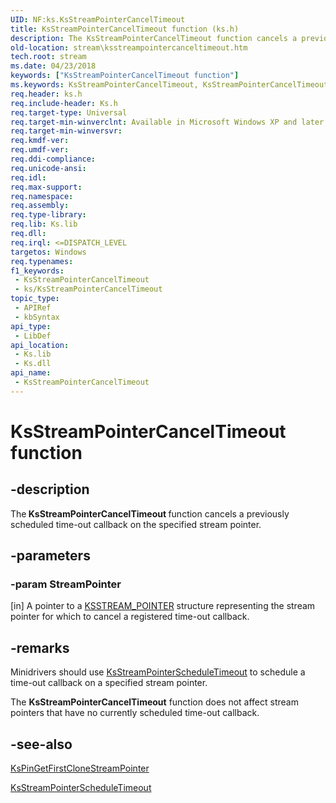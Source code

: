 ```yaml
---
UID: NF:ks.KsStreamPointerCancelTimeout
title: KsStreamPointerCancelTimeout function (ks.h)
description: The KsStreamPointerCancelTimeout function cancels a previously scheduled time-out callback on the specified stream pointer.
old-location: stream\ksstreampointercanceltimeout.htm
tech.root: stream
ms.date: 04/23/2018
keywords: ["KsStreamPointerCancelTimeout function"]
ms.keywords: KsStreamPointerCancelTimeout, KsStreamPointerCancelTimeout function [Streaming Media Devices], avfunc_9496b7be-f178-418a-87ac-d09dec988672.xml, ks/KsStreamPointerCancelTimeout, stream.ksstreampointercanceltimeout
req.header: ks.h
req.include-header: Ks.h
req.target-type: Universal
req.target-min-winverclnt: Available in Microsoft Windows XP and later operating systems and DirectX 8.0 and later DirectX versions.
req.target-min-winversvr: 
req.kmdf-ver: 
req.umdf-ver: 
req.ddi-compliance: 
req.unicode-ansi: 
req.idl: 
req.max-support: 
req.namespace: 
req.assembly: 
req.type-library: 
req.lib: Ks.lib
req.dll: 
req.irql: <=DISPATCH_LEVEL
targetos: Windows
req.typenames: 
f1_keywords:
 - KsStreamPointerCancelTimeout
 - ks/KsStreamPointerCancelTimeout
topic_type:
 - APIRef
 - kbSyntax
api_type:
 - LibDef
api_location:
 - Ks.lib
 - Ks.dll
api_name:
 - KsStreamPointerCancelTimeout
---
```


# KsStreamPointerCancelTimeout function


## -description

The<b> KsStreamPointerCancelTimeout </b>function cancels a previously scheduled time-out callback on the specified stream pointer.

## -parameters

### -param StreamPointer 

[in]
A pointer to a <a href="/windows-hardware/drivers/ddi/ks/ns-ks-_ksstream_pointer">KSSTREAM_POINTER</a> structure representing the stream pointer for which to cancel a registered time-out callback.

## -remarks

Minidrivers should use <a href="/windows-hardware/drivers/ddi/ks/nf-ks-ksstreampointerscheduletimeout">KsStreamPointerScheduleTimeout</a> to schedule a time-out callback on a specified stream pointer.

The <b>KsStreamPointerCancelTimeout</b> function does not affect stream pointers that have no currently scheduled time-out callback.

## -see-also

<a href="/windows-hardware/drivers/ddi/ks/nf-ks-kspingetfirstclonestreampointer">KsPinGetFirstCloneStreamPointer</a>



<a href="/windows-hardware/drivers/ddi/ks/nf-ks-ksstreampointerscheduletimeout">KsStreamPointerScheduleTimeout</a>
